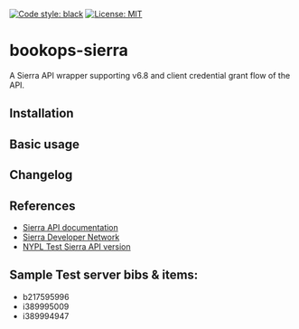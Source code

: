 [![Code style: black](https://img.shields.io/badge/code%20style-black-000000.svg)](https://github.com/psf/black) [![License: MIT](https://img.shields.io/badge/License-MIT-yellow.svg)](https://opensource.org/licenses/MIT)

# bookops-sierra
A Sierra API wrapper supporting v6.8 and client credential grant flow of the API.

## Installation
## Basic usage
## Changelog
## References
+ [Sierra API documentation](https://techdocs.iii.com/sierraapi/Content/titlePage.htm)
+ [Sierra Developer Network](https://innovative.libguides.com/c.php?g=1181301&p=8637929&preview=a459e4eef162d4da79728b75364a6a8f)
+ [NYPL Test Sierra API version](https://nypl-sierra-test.iii.com/iii/sierra-api/about)
## Sample Test server bibs & items:
+ b217595996
+ i389995009
+ i389994947